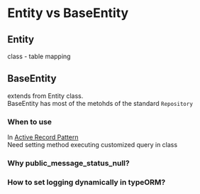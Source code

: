 
# Entity vs BaseEntity
## Entity
class - table mapping

## BaseEntity
extends from Entity class. \
BaseEntity has most of the metohds of the standard `Repository`
### When to use
In [Active Record Pattern](https://orkhan.gitbook.io/typeorm/docs/active-record-data-mapper) \
Need setting method executing customized query in class



### Why public_message_status_null?

### How to set logging dynamically in typeORM?

